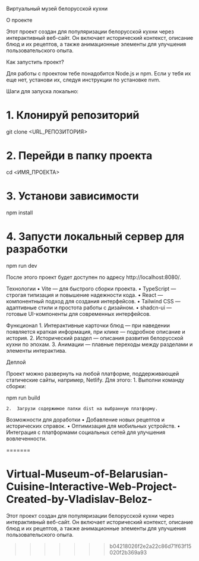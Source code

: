 Виртуальный музей белорусской кухни

О проекте

Этот проект создан для популяризации белорусской кухни через интерактивный веб-сайт. Он включает исторический контекст, описание блюд и их рецептов, а также анимационные элементы для улучшения пользовательского опыта.

Как запустить проект?

Для работы с проектом тебе понадобится Node.js и npm. Если у тебя их еще нет, установи их, следуя инструкции по установке nvm.

Шаги для запуска локально:

# 1. Клонируй репозиторий
git clone <URL_РЕПОЗИТОРИЯ>

# 2. Перейди в папку проекта
cd <ИМЯ_ПРОЕКТА>

# 3. Установи зависимости
npm install

# 4. Запусти локальный сервер для разработки
npm run dev

После этого проект будет доступен по адресу http://localhost:8080/.

Технологии
	•	Vite — для быстрого сборки проекта.
	•	TypeScript — строгая типизация и повышение надежности кода.
	•	React — компонентный подход для создания интерфейсов.
	•	Tailwind CSS — адаптивные стили и простота работы с дизайном.
	•	shadcn-ui — готовые UI-компоненты для современных интерфейсов.

Функционал
	1.	Интерактивные карточки блюд — при наведении появляется краткая информация, при клике — подробное описание и история.
	2.	Исторический раздел — описания развития белорусской кухни по эпохам.
	3.	Анимации — плавные переходы между разделами и элементы интерактива.

Деплой

Проект можно развернуть на любой платформе, поддерживающей статические сайты, например, Netlify. Для этого:
	1.	Выполни команду сборки:

npm run build


	2.	Загрузи содержимое папки dist на выбранную платформу.

Возможности для доработки
	•	Добавление новых рецептов и исторических справок.
	•	Оптимизация для мобильных устройств.
	•	Интеграция с платформами социальных сетей для улучшения вовлеченности.



=======
# Virtual-Museum-of-Belarusian-Cuisine-Interactive-Web-Project-Created-by-Vladislav-Beloz-
Этот проект создан для популяризации белорусской кухни через интерактивный веб-сайт. Он включает исторический контекст, описание блюд и их рецептов, а также анимационные элементы для улучшения пользовательского опыта.
>>>>>>> b04218026f2e2a22c86d71f63f15020f2b369a93
